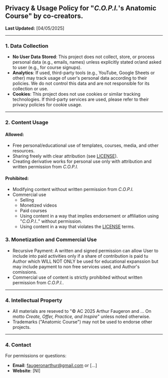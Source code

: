 ## Privacy & Usage Policy for "*C.O.P.I.*'s Anatomic Course" by co-creators.

**Last Updated:** [04/05/2025]

---

### 1. Data Collection

- **No User Data Stored**: This project does not collect, store, or process personal data (e.g., emails, names) unless explicitly stated or/and asked to user (e.g., for course signups).
- **Analytics**: If used, third-party tools (e.g., YouTube, Google Sheets or other) may track usage of user's personal data according to their policies. We do not control this data and are not responsible for its collection or use.
- **Cookies**: This project does not use cookies or similar tracking technologies. If third-party services are used, please refer to their privacy policies for cookie usage.

---

### 2. Content Usage

#### Allowed:
- Free personal/educational use of templates, courses, media, and other resources.
- Sharing freely with clear attribution (see [LICENSE](LICENSE)).
- Creating derivative works for personal use only with attribution and written permission from *C.O.P.I.*

#### Prohibited:
- Modifying content without written permission from *C.O.P.I.*
- Commercial use
    - Selling
    - Monetized videos
    - Paid courses
    - Using content in a way that implies endorsement or affiliation using "*C.O.P.I.*." without permission.
    - Using content in a way that violates the [LICENSE](LICENSE) terms.

### 3. Monetization and Commercial Use
- Recursive Payment: A written and signed permission can allow User to include into paid activities only if a share of contribution is paid tu Author which WILL NOT ONLY be used for educational expanssion but may include payment to non free services used, and Author's comissions.
- Commercial use of content is strictly prohibited without written permission from *C.O.P.I.*.
---

### 4. Intellectual Property

- All materials are reseved to "© AC 2025 Arthur Faugeron and ... On motto *Create, Offer, Practice, and Inspire*" unless noted otherwise.
- Trademarks ("Anatomic Course") may not be used to endorse other projects.


---

### 4. Contact

For permissions or questions:
- **Email**: [faugeronarthur@gmail.com](mailto:faugeronarthur@gmail.com) or [...]
- **Website**: [NI]